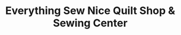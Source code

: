 ---
title: "Everything Sew Nice Quilt Shop & Sewing Center"
url: /roseburg/everything-sew-nice-quilt-shop-und-sewing-center/
shop: Textil
---